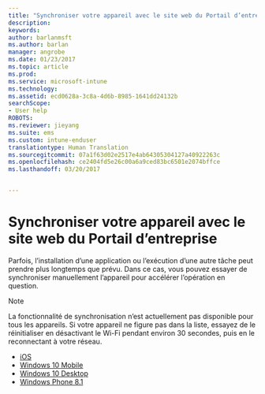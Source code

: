 ```yaml
---
title: "Synchroniser votre appareil avec le site web du Portail d’entreprise | Microsoft Docs"
description: 
keywords: 
author: barlanmsft
ms.author: barlan
manager: angrobe
ms.date: 01/23/2017
ms.topic: article
ms.prod: 
ms.service: microsoft-intune
ms.technology: 
ms.assetid: ecd0628a-3c8a-4d6b-8985-1641dd24132b
searchScope:
- User help
ROBOTS: 
ms.reviewer: jieyang
ms.suite: ems
ms.custom: intune-enduser
translationtype: Human Translation
ms.sourcegitcommit: 07a1f63d02e2517e4ab64305304127a40922263c
ms.openlocfilehash: ce2404fd5e26c00a6a9ced83bc6501e2074bffce
ms.lasthandoff: 03/20/2017


---
```



# <a name="sync-your-device-with-the-company-portal-website"></a>Synchroniser votre appareil avec le site web du Portail d’entreprise

Parfois, l’installation d’une application ou l’exécution d’une autre tâche peut prendre plus longtemps que prévu. Dans ce cas, vous pouvez essayer de synchroniser manuellement l’appareil pour accélérer l’opération en question.

> [!Note]
> La fonctionnalité de synchronisation n’est actuellement pas disponible pour tous les appareils. Si votre appareil ne figure pas dans la liste, essayez de le réinitialiser en désactivant le Wi-Fi pendant environ 30 secondes, puis en le reconnectant à votre réseau.

* [iOS](sync-your-device-manually-ios.md)
* [Windows 10 Mobile](sync-your-device-manually-windows.md#windows-10-mobile)
* [Windows 10 Desktop](sync-your-device-manually-windows.md#windows-10-desktop)
* [Windows Phone 8.1](sync-your-device-manually-windows.md#windows-phone-81)

